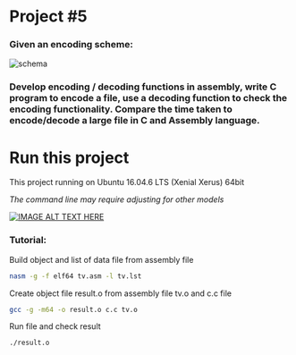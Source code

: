 # Project #5

### Given an encoding scheme:

![schema](https://scontent.fsgn5-6.fna.fbcdn.net/v/t1.15752-9/104356443_3298968110136791_5271451598992830385_n.png?_nc_cat=109&_nc_sid=b96e70&_nc_ohc=_MHq3Y03JpkAX9odKbT&_nc_ht=scontent.fsgn5-6.fna&oh=f118361ec8a1e48c4ceb7bbd3d954f51&oe=5F0F796A "schema")

### Develop encoding / decoding functions in assembly, write C program to encode a file, use a decoding function to check the encoding functionality. Compare the time taken to encode/decode a large file in C and Assembly language.


# Run this project 
This project running on Ubuntu 16.04.6 LTS (Xenial Xerus) 64bit

*The command line may require adjusting for other models*

[![IMAGE ALT TEXT HERE](https://img.youtube.com/vi/UFLJdTyGTCU/0.jpg)](https://www.youtube.com/watch?v=UFLJdTyGTCU)


### Tutorial:
Build object and list of data file from assembly file
```bash
nasm -g -f elf64 tv.asm -l tv.lst
```

Create object file result.o from assembly file tv.o and c.c file
```bash
gcc -g -m64 -o result.o c.c tv.o
```

Run file and check result
```bash
./result.o
```